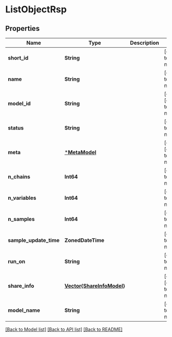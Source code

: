 # ListObjectRsp


## Properties
Name | Type | Description | Notes
------------ | ------------- | ------------- | -------------
**short_id** | **String** |  | [default to nothing]
**name** | **String** |  | [default to nothing]
**model_id** | **String** |  | [optional] [default to nothing]
**status** | **String** |  | [default to nothing]
**meta** | [***MetaModel**](MetaModel.md) |  | [optional] [default to nothing]
**n_chains** | **Int64** |  | [default to nothing]
**n_variables** | **Int64** |  | [default to nothing]
**n_samples** | **Int64** |  | [default to nothing]
**sample_update_time** | **ZonedDateTime** |  | [default to nothing]
**run_on** | **String** |  | [default to nothing]
**share_info** | [**Vector{ShareInfoModel}**](ShareInfoModel.md) |  | [optional] [default to nothing]
**model_name** | **String** |  | [default to nothing]


[[Back to Model list]](../README.md#models) [[Back to API list]](../README.md#api-endpoints) [[Back to README]](../README.md)


